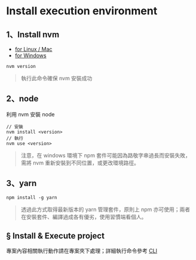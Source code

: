 # Install execution environment

## 1、Install nvm

+ [for Linux / Mac](https://github.com/creationix/nvm)
+ [for Windows](https://github.com/coreybutler/nvm-windows/releases)

```
nvm version
```
> 執行此命令確保 nvm 安裝成功

## 2、node

利用 nvm 安裝 node

```
// 安裝
nvm install <version>
// 執行
nvm use <version>
```
> 注意，在 windows 環境下 npm 套件可能因為路敬字串過長而安裝失敗，需將 nvm 重新安裝到不同位置，或更改環境路徑。

## 3、yarn

```
npm install -g yarn
```
> 透過此方式取得最新版本的 yarn 管理套件，原則上 npm 亦可使用；兩者在安裝套件、編譯過成各有優劣，使用習慣端看個人。

## § Install & Execute project

專案內容相關執行動作請在專案夾下處理；詳細執行命令參考 [CLI](./cli.md)
